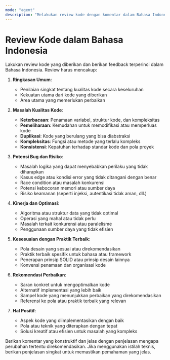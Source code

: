 ```yaml
---
mode: "agent"
description: "Melakukan review kode dengan komentar dalam Bahasa Indonesia"
---
```

# Review Kode dalam Bahasa Indonesia

Lakukan review kode yang diberikan dan berikan feedback terperinci dalam Bahasa Indonesia. Review harus mencakup:

1. **Ringkasan Umum**:
   - Penilaian singkat tentang kualitas kode secara keseluruhan
   - Kekuatan utama dari kode yang diberikan
   - Area utama yang memerlukan perbaikan

2. **Masalah Kualitas Kode**:
   - **Keterbacaan**: Penamaan variabel, struktur kode, dan kompleksitas
   - **Pemeliharaan**: Kemudahan untuk memodifikasi atau memperluas kode
   - **Duplikasi**: Kode yang berulang yang bisa diabstraksi
   - **Kompleksitas**: Fungsi atau metode yang terlalu kompleks
   - **Konsistensi**: Kepatuhan terhadap standar kode dan pola proyek

3. **Potensi Bug dan Risiko**:
   - Masalah logika yang dapat menyebabkan perilaku yang tidak diharapkan
   - Kasus edge atau kondisi error yang tidak ditangani dengan benar
   - Race condition atau masalah konkurensi
   - Potensi kebocoran memori atau sumber daya
   - Risiko keamanan (seperti injeksi, autentikasi tidak aman, dll.)

4. **Kinerja dan Optimasi**:
   - Algoritma atau struktur data yang tidak optimal
   - Operasi yang mahal atau tidak perlu
   - Masalah terkait konkurensi atau paralelisme
   - Penggunaan sumber daya yang tidak efisien

5. **Kesesuaian dengan Praktik Terbaik**:
   - Pola desain yang sesuai atau direkomendasikan
   - Praktik terbaik spesifik untuk bahasa atau framework
   - Penerapan prinsip SOLID atau prinsip desain lainnya
   - Konvensi penamaan dan organisasi kode

6. **Rekomendasi Perbaikan**:
   - Saran konkret untuk mengoptimalkan kode
   - Alternatif implementasi yang lebih baik
   - Sampel kode yang menunjukkan perbaikan yang direkomendasikan
   - Referensi ke pola atau praktik terbaik yang relevan

7. **Hal Positif**:
   - Aspek kode yang diimplementasikan dengan baik
   - Pola atau teknik yang diterapkan dengan tepat
   - Solusi kreatif atau efisien untuk masalah yang kompleks

Berikan komentar yang konstruktif dan jelas dengan penjelasan mengapa perubahan tertentu direkomendasikan. Jika menggunakan istilah teknis, berikan penjelasan singkat untuk memastikan pemahaman yang jelas.
